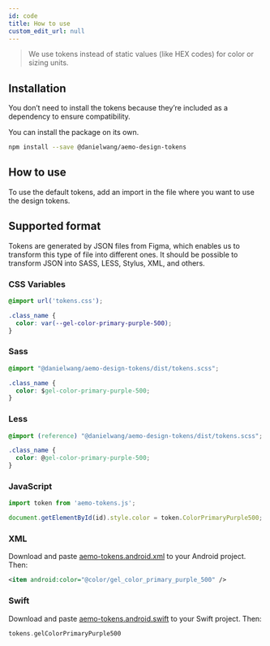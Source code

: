 ```yaml
---
id: code
title: How to use
custom_edit_url: null
---
```


>We use tokens instead of static values (like HEX codes) for color or sizing units.


## Installation
You don’t need to install the tokens because they’re included as a dependency to ensure compatibility.

You can install the package on its own.

```bash
npm install --save @danielwang/aemo-design-tokens
```

## How to use
To use the default tokens, add an import in the file where you want to use the design tokens.

## Supported format 
Tokens are generated by JSON files from Figma, which enables us to transform this type of file into different ones. It should be possible to transform JSON into SASS, LESS, Stylus, XML, and others.

### CSS Variables

```css
@import url('tokens.css');

.class_name {
  color: var(--gel-color-primary-purple-500);
}
```

### Sass

```css
@import "@danielwang/aemo-design-tokens/dist/tokens.scss";

.class_name {
  color: $gel-color-primary-purple-500;
}
```

### Less

```css
@import (reference) "@danielwang/aemo-design-tokens/dist/tokens.scss";

.class_name {
  color: @gel-color-primary-purple-500;
}
```

### JavaScript

```js
import token from 'aemo-tokens.js';

document.getElementById(id).style.color = token.ColorPrimaryPurple500;
```

### XML

Download and paste [aemo-tokens.android.xml](https://github.com/danielwang/aemo-design-tokens) to your Android project. Then:

```xml
<item android:color="@color/gel_color_primary_purple_500" />
```

### Swift

Download and paste [aemo-tokens.android.swift](https://github.com/danielwang/aemo-design-tokens) to your Swift project. Then:

```swift
tokens.gelColorPrimaryPurple500
```